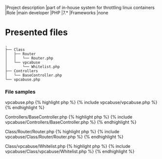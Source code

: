 |Project description	|part of in-house system for throttling linux containers
|Role 					|main developer
|PHP 					|7.*
|Frameworks				|none

# Presented files

```
.
├── Class
│   ├── Router
│   │   └── Router.php
│   └── vpcabuse
│       └── Whitelist.php
├── Controllers
│   └── BaseController.php
└── vpcabuse.php
```

### File samples

vpcabuse.php
{% highlight php %}
{% include vpcabuse/vpcabuse.php %}
{% endhighlight %}

Controllers/BaseController.php
{% highlight php %}
{% include vpcabuse/Controllers/BaseController.php %}
{% endhighlight %}

Class/Router/Router.php
{% highlight php %}
{% include vpcabuse/Class/Router/Router.php %}
{% endhighlight %}

Class/vpcabuse/Whitelist.php
{% highlight php %}
{% include vpcabuse/Class/vpcabuse/Whitelist.php %}
{% endhighlight %}

